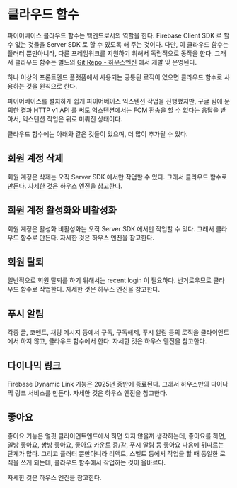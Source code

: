 # 클라우드 함수

파이어베이스 클라우드 함수는 백엔드로서의 역할을 한다. Firebase Client SDK 로 할 수 없는 것들을 Server SDK 로 할 수 있도록 해 주는 것이다. 다만, 이 클라우드 함수는 플러터 뿐만아니라, 다른 프레임워크를 지원하기 위해서 독립적으로 동작을 한다. 그래서 클라우드 함수는 별도의 [Git Repo - 하우스엔진]() 에서 개발 및 운영된다.

하나 이상의 프론트엔드 플랫폼에서 사용되는 공통된 로직이 있으면 클라우드 함수로 사용하는 것을 원칙으로 한다.

파이어베이스를 설치하게 쉽게 파이어베이스 익스텐션 작업을 진행했지만, 구글 팀에 문의한 결과 HTTP v1 API 를 써도 익스텐션에서는 FCM 전송을 할 수 없다는 응답을 받아서, 익스텐션 작업은 뒤로 미뤄진 상태이다.

클라우드 함수에는 아래와 같은 것들이 있으며, 더 많이 추가될 수 있다.




## 회원 계정 삭제

회원 계정은 삭제는 오직 Server SDK 에서만 작업할 수 있다. 그래서 클라우드 함수로 만든다.
자세한 것은 하우스 엔진을 참고한다.

## 회원 계정 활성화와 비활성화

회원 계정은 활성화 비활성화는 오직 Server SDK 에서만 작업할 수 있다. 그래서 클라우드 함수로 만든다.
자세한 것은 하우스 엔진을 참고한다.

## 회원 탈퇴

일반적으로 회원 탈퇴를 하기 위해서는 recent login 이 필요하다. 번거로우므로 클라우드 함수로 작업한다.
자세한 것은 하우스 엔진을 참고한다.


## 푸시 알림

각종 글, 코멘트, 채팅 메시지 등에서 구독, 구독해제, 푸시 알림 등의 로직을 클라이언트에서 하지 않고, 클라우드 함수에서 한다.
자세한 것은 하우스 엔진을 참고한다.

## 다이나믹 링크

Firebase Dynamic Link 기능은 2025년 중반에 종료된다. 그래서 하우스만의 다이나믹 링크 서비스를 만든다.
자세한 것은 하우스 엔진을 참고한다.

## 좋아요

좋아요 기능은 얼핏 클라이언트엔드에서 하면 되지 않을까 생각하는데, 좋아요를 하면, 일방 좋아요, 쌍방 좋아요, 좋아요 카운트 증/감, 푸시 알림 등 좋아요 다음에 뒤따르는 단계가 많다. 그리고 플러터 뿐만아니라 리액트, 스벨트 등에서 작업을 할 때 동일한 로직을 쓰게 되는데, 클라우드 함수에서 작업하는 것이 올바르다.

자세한 것은 하우스 엔진을 참고한다.


